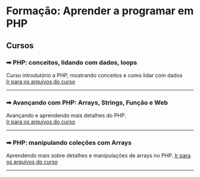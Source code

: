# Formação: Aprender a programar em PHP

## Cursos

### ➡ PHP: conceitos, lidando com dados, loops

Curso introdutório a PHP, mostrando conceitos e como lidar com dados  
[Ir para os arquivos do curso](./01-PHP-conceitos/)

---

### ➡ Avançando com PHP: Arrays, Strings, Função e Web

Avançando e aprendendo mais detalhes do PHP.  
[Ir para os arquivos do curso](./02-Avancando/)

---

### ➡ PHP: manipulando coleções com Arrays

Aprendendo mais sobre detalhes e manipulações de arrays no PHP.
[Ir para os arquivos do curso](./03-Manipulando-arrays/)

---